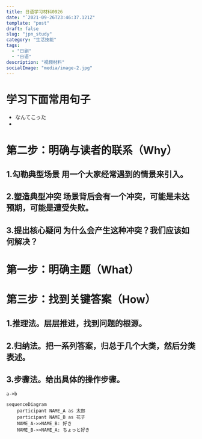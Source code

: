 ```yaml
---
title: 日语学习材料0926
date: "`2021-09-26T23:46:37.121Z"
template: "post"
draft: false
slug: "jpn_study"
category: "生活技能"
tags:
  - "日剧"
  - "日语"
description: "视频材料"
socialImage: "media/image-2.jpg"
---
```


# 学习下面常用句子
- なんてこった
- 
 
# 第二步：明确与读者的联系（Why）

## 1.勾勒典型场景 用一个大家经常遇到的情景来引入。
## 2.塑造典型冲突 场景背后会有一个冲突，可能是未达预期，可能是遭受失败。
## 3.提出核心疑问 为什么会产生这种冲突？我们应该如何解决？

# 第一步：明确主题（What）

# 第三步：找到关键答案（How）

## 1.推理法。层层推进，找到问题的根源。

## 2.归纳法。把一系列答案，归总于几个大类，然后分类表述。

## 3.步骤法。给出具体的操作步骤。
```plantuml
a->b

```
``` mermaid
sequenceDiagram
    participant NAME_A as 太郎
    participant NAME_B as 花子
    NAME_A->>NAME_B: 好き
    NAME_B->>NAME_A: ちょっと好き
```
